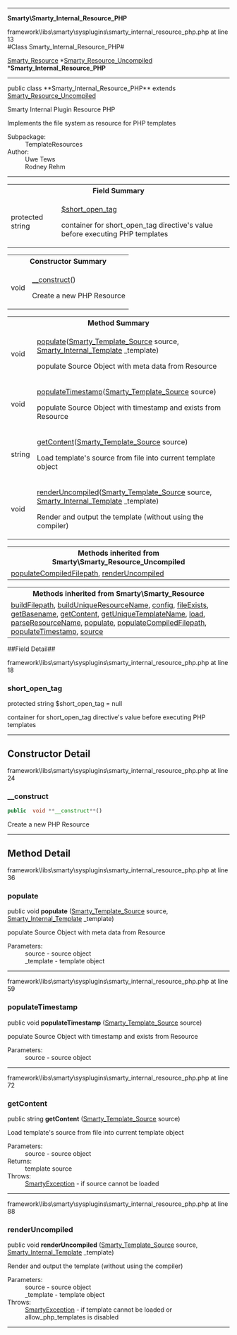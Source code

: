 
- - -

**Smarty\Smarty_Internal_Resource_PHP**
<div class="location">framework\libs\smarty\sysplugins\smarty_internal_resource_php.php at line 13</div>
#Class Smarty_Internal_Resource_PHP#

<a href="https://github.com/JeyDotC/Hirudo-docs/blob/master/smarty/smarty_resource.html">Smarty_Resource</a>
    *<a href="https://github.com/JeyDotC/Hirudo-docs/blob/master/smarty/smarty_resource_uncompiled.html">Smarty_Resource_Uncompiled</a>
        ***Smarty_Internal_Resource_PHP**


- - -

<p class="signature">public  class **Smarty_Internal_Resource_PHP**
extends <a href="https://github.com/JeyDotC/Hirudo-docs/blob/master/smarty/smarty_resource_uncompiled.html">Smarty_Resource_Uncompiled</a>

</p>

<div class="comment" id="overview_description"><p>Smarty Internal Plugin Resource PHP</p><p>Implements the file system as resource for PHP templates</p></div>

<dl>
<dt>Subpackage:</dt>
<dd>TemplateResources</dd>
<dt>Author:</dt>
<dd>Uwe Tews</dd>
<dd>Rodney Rehm</dd>
</dl>

- - -

<table id="summary_field">
<tr><th colspan="2">Field Summary</th></tr>
<tr>
<td class="type">protected  string</td>
<td class="description"><p class="name"><a href="#short_open_tag">$short_open_tag</a></p><p class="description">container for short_open_tag directive's value before executing PHP templates</p></td>
</tr>
</table>

<table id="summary_constructor">
<tr><th colspan="2">Constructor Summary</th></tr>
<tr>
<td class="type"> void</td>
<td class="description"><p class="name"><a href="#__construct">__construct</a>()</p><p class="description">Create a new PHP Resource</p></td>
</tr>
</table>

<table id="summary_method">
<tr><th colspan="2">Method Summary</th></tr>
<tr>
<td class="type">  void</td>
<td class="description"><p class="name"><a href="#populate">populate</a>(<a href="../smarty/smarty_template_source.html">Smarty_Template_Source</a> source, <a href="../smarty/smarty_internal_template.html">Smarty_Internal_Template</a> _template)</p><p class="description">populate Source Object with meta data from Resource</p></td>
</tr>
<tr>
<td class="type">  void</td>
<td class="description"><p class="name"><a href="#populatetimestamp">populateTimestamp</a>(<a href="../smarty/smarty_template_source.html">Smarty_Template_Source</a> source)</p><p class="description">populate Source Object with timestamp and exists from Resource</p></td>
</tr>
<tr>
<td class="type">  string</td>
<td class="description"><p class="name"><a href="#getcontent">getContent</a>(<a href="../smarty/smarty_template_source.html">Smarty_Template_Source</a> source)</p><p class="description">Load template's source from file into current template object</p></td>
</tr>
<tr>
<td class="type">  void</td>
<td class="description"><p class="name"><a href="#renderuncompiled">renderUncompiled</a>(<a href="../smarty/smarty_template_source.html">Smarty_Template_Source</a> source, <a href="../smarty/smarty_internal_template.html">Smarty_Internal_Template</a> _template)</p><p class="description">Render and output the template (without using the compiler)</p></td>
</tr>
</table>

<table class="inherit">
<tr><th colspan="2">Methods inherited from Smarty\Smarty_Resource_Uncompiled</th></tr>
<tr><td><a href="https://github.com/JeyDotC/Hirudo-docs/blob/master/smarty/smarty_resource_uncompiled.html#populateCompiledFilepath()">populateCompiledFilepath</a>, <a href="https://github.com/JeyDotC/Hirudo-docs/blob/master/smarty/smarty_resource_uncompiled.html#renderUncompiled()">renderUncompiled</a></td></tr></table>

<table class="inherit">
<tr><th colspan="2">Methods inherited from Smarty\Smarty_Resource</th></tr>
<tr><td><a href="https://github.com/JeyDotC/Hirudo-docs/blob/master/smarty/smarty_resource.html#buildFilepath()">buildFilepath</a>, <a href="https://github.com/JeyDotC/Hirudo-docs/blob/master/smarty/smarty_resource.html#buildUniqueResourceName()">buildUniqueResourceName</a>, <a href="https://github.com/JeyDotC/Hirudo-docs/blob/master/smarty/smarty_resource.html#config()">config</a>, <a href="https://github.com/JeyDotC/Hirudo-docs/blob/master/smarty/smarty_resource.html#fileExists()">fileExists</a>, <a href="https://github.com/JeyDotC/Hirudo-docs/blob/master/smarty/smarty_resource.html#getBasename()">getBasename</a>, <a href="https://github.com/JeyDotC/Hirudo-docs/blob/master/smarty/smarty_resource.html#getContent()">getContent</a>, <a href="https://github.com/JeyDotC/Hirudo-docs/blob/master/smarty/smarty_resource.html#getUniqueTemplateName()">getUniqueTemplateName</a>, <a href="https://github.com/JeyDotC/Hirudo-docs/blob/master/smarty/smarty_resource.html#load()">load</a>, <a href="https://github.com/JeyDotC/Hirudo-docs/blob/master/smarty/smarty_resource.html#parseResourceName()">parseResourceName</a>, <a href="https://github.com/JeyDotC/Hirudo-docs/blob/master/smarty/smarty_resource.html#populate()">populate</a>, <a href="https://github.com/JeyDotC/Hirudo-docs/blob/master/smarty/smarty_resource.html#populateCompiledFilepath()">populateCompiledFilepath</a>, <a href="https://github.com/JeyDotC/Hirudo-docs/blob/master/smarty/smarty_resource.html#populateTimestamp()">populateTimestamp</a>, <a href="https://github.com/JeyDotC/Hirudo-docs/blob/master/smarty/smarty_resource.html#source()">source</a></td></tr></table>

##Field Detail##
<div class="location">framework\libs\smarty\sysplugins\smarty_internal_resource_php.php at line 18</div>
<h3 id="short_open_tag">short_open_tag</h3>

protected  string $short_open_tag = null
<div class="details">
<p>container for short_open_tag directive's value before executing PHP templates</p></div>

- - -

<h2 id="detail_method">Constructor Detail</h2>
<div class="location">framework\libs\smarty\sysplugins\smarty_internal_resource_php.php at line 24</div>
<h3 id="__construct()">__construct</h3>

```php
public  void **__construct**()
```
<div class="details">
<p>Create a new PHP Resource</p></div>

- - -

<h2 id="detail_method">Method Detail</h2>
<div class="location">framework\libs\smarty\sysplugins\smarty_internal_resource_php.php at line 36</div>
<h3 id="populate()">populate</h3>

public  void **populate** (<a href="../smarty/smarty_template_source.html">Smarty_Template_Source</a> source, <a href="../smarty/smarty_internal_template.html">Smarty_Internal_Template</a> _template)<div class="details">
<p>populate Source Object with meta data from Resource</p><dl>
<dt>Parameters:</dt>
<dd>source - source object</dd>
<dd>_template - template object</dd>
</dl>
</div>

- - -

<div class="location">framework\libs\smarty\sysplugins\smarty_internal_resource_php.php at line 59</div>
<h3 id="populateTimestamp()">populateTimestamp</h3>

public  void **populateTimestamp** (<a href="../smarty/smarty_template_source.html">Smarty_Template_Source</a> source)<div class="details">
<p>populate Source Object with timestamp and exists from Resource</p><dl>
<dt>Parameters:</dt>
<dd>source - source object</dd>
</dl>
</div>

- - -

<div class="location">framework\libs\smarty\sysplugins\smarty_internal_resource_php.php at line 72</div>
<h3 id="getContent()">getContent</h3>

public  string **getContent** (<a href="../smarty/smarty_template_source.html">Smarty_Template_Source</a> source)<div class="details">
<p>Load template's source from file into current template object</p><dl>
<dt>Parameters:</dt>
<dd>source - source object</dd>
<dt>Returns:</dt>
<dd>template source</dd>
<dt>Throws:</dt>
<dd><a href="../smarty/smartyexception.html">SmartyException</a> - if source cannot be loaded</dd>
</dl>
</div>

- - -

<div class="location">framework\libs\smarty\sysplugins\smarty_internal_resource_php.php at line 88</div>
<h3 id="renderUncompiled()">renderUncompiled</h3>

public  void **renderUncompiled** (<a href="../smarty/smarty_template_source.html">Smarty_Template_Source</a> source, <a href="../smarty/smarty_internal_template.html">Smarty_Internal_Template</a> _template)<div class="details">
<p>Render and output the template (without using the compiler)</p><dl>
<dt>Parameters:</dt>
<dd>source - source object</dd>
<dd>_template - template object</dd>
<dt>Throws:</dt>
<dd><a href="../smarty/smartyexception.html">SmartyException</a> - if template cannot be loaded or allow_php_templates is disabled</dd>
</dl>
</div>

- - -

